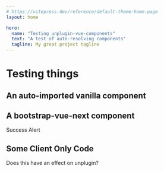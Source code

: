 ```yaml
---
# https://vitepress.dev/reference/default-theme-home-page
layout: home

hero:
  name: "Testing unplugin-vue-components"
  text: "A test of auto-resolving components"
  tagline: My great project tagline
---
```


# Testing things

## An auto-imported vanilla component

<TestSomething/>

## A bootstrap-vue-next component

<BAlert variant="success" :model-value="true">Success Alert</BAlert>

## Some Client Only Code

<ClientOnly>
Does this have an effect on unplugin?
</ClientOnly>

